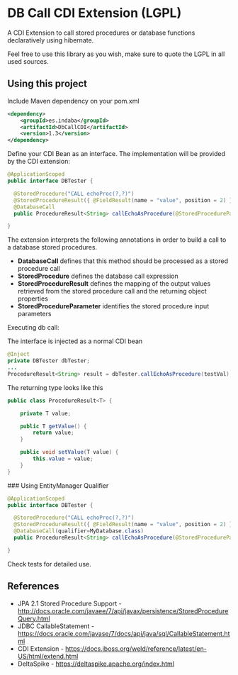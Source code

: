 DB Call CDI Extension (LGPL)
=============

A CDI Extension to call stored procedures or database functions declaratively using hibernate.

Feel free to use this library as you wish, make sure to quote the LGPL in all used sources.

## Using this project

Include Maven dependency on your pom.xml
```xml
<dependency>
	<groupId>es.indaba</groupId>
	<artifactId>DbCallCDI</artifactId>
	<version>1.3</version>
</dependency>
```

Define your CDI Bean as an interface. The implementation will be provided by the CDI extension:

```java
@ApplicationScoped
public interface DBTester {

  @StoredProcedure("CALL echoProc(?,?)")
  @StoredProcedureResult({ @FieldResult(name = "value", position = 2) })
  @DatabaseCall
  public ProcedureResult<String> callEchoAsProcedure(@StoredProcedureParameter(1) String name) throws Exception;

}
```

The extension interprets the following annotations in order to build a call to a database stored procedures.

* **DatabaseCall** defines that this method should be processed as a stored procedure call
* **StoredProcedure** defines the database call expression 
* **StoredProcedureResult** defines the mapping of the output values retrieved from the stored procedure call and the returning object properties
* **StoredProcedureParameter** identifies the stored procedure input parameters


Executing db call:

The interface is injected as a normal CDI bean

```java
@Inject
private DBTester dbTester;
...
ProcedureResult<String> result = dbTester.callEchoAsProcedure(testVal);
```

The returning type looks like this

```java
public class ProcedureResult<T> {

	private T value;

	public T getValue() {
		return value;
	}

	public void setValue(T value) {
		this.value = value;
	}
}
```

### Using EntityManager Qualifier

```java
@ApplicationScoped
public interface DBTester {

  @StoredProcedure("CALL echoProc(?,?)")
  @StoredProcedureResult({ @FieldResult(name = "value", position = 2) })
  @DatabaseCall(qualifier=MyDatabase.class)
  public ProcedureResult<String> callEchoAsProcedure(@StoredProcedureParameter(1) String name) throws Exception;

}
```
Check tests for detailed use.

## References
* JPA 2.1 Stored Procedure Support - http://docs.oracle.com/javaee/7/api/javax/persistence/StoredProcedureQuery.html
* JDBC CallableStatement - https://docs.oracle.com/javase/7/docs/api/java/sql/CallableStatement.html
* CDI Extension - https://docs.jboss.org/weld/reference/latest/en-US/html/extend.html
* DeltaSpike - https://deltaspike.apache.org/index.html